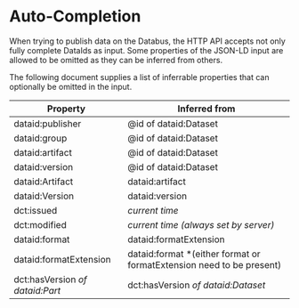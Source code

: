 # Auto-Completion

When trying to publish data on the Databus, the HTTP API accepts not only fully complete DataIds as input. Some properties of the JSON-LD input are allowed to be omitted as they can be inferred from others. 

The following document supplies a list of inferrable properties that can optionally be omitted in the input.

| Property   | Inferred from |
|------------|---------------|
| dataid:publisher | @id of dataid:Dataset |
| dataid:group | @id of dataid:Dataset |
| dataid:artifact | @id of dataid:Dataset |
| dataid:version | @id of dataid:Dataset |
| dataid:Artifact | dataid:artifact |
| dataid:Version | dataid:version |
| dct:issued | *current time* |
| dct:modified | *current time (always set by server)* |
| dataid:format | dataid:formatExtension |
| dataid:formatExtension | dataid:format *(either format or formatExtension need to be present) |
| dct:hasVersion *of dataid:Part* | dct:hasVersion *of dataid:Dataset* |